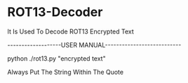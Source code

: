 # ROT13-Decoder

It Is Used To Decode ROT13 Encrypted Text

-------------------USER MANUAL---------------------------

python ./rot13.py "encrypted text"

Always Put The String Within The Quote

